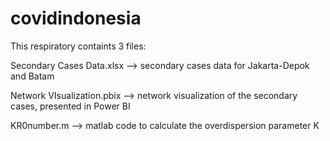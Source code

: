 # covidindonesia

This respiratory containts 3 files:

Secondary Cases Data.xlsx --> secondary cases data for Jakarta-Depok and Batam

Network VIsualization.pbix --> network visualization of the secondary cases, presented in Power BI

KR0number.m --> matlab code to calculate the overdispersion parameter K
